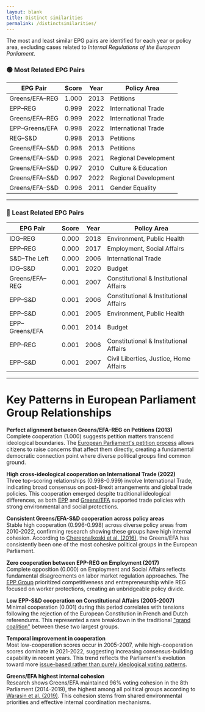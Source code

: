 ```yaml
---
layout: blank
title: Distinct similarities 
permalink: /distinctsimilarities/
---
```



The most and least similar EPG pairs are identified for each year or policy area, excluding cases related to *Internal Regulations of the European Parliament*.

### 🟢 Most Related EPG Pairs

| EPG Pair        | Score | Year | Policy Area          |
| --------------- | :---: | :--: | -------------------- |
| Greens/EFA–REG  | 1.000 | 2013 | Petitions            |
| EPP–REG         | 0.999 | 2022 | International Trade  |
| Greens/EFA–REG  | 0.999 | 2022 | International Trade  |
| EPP–Greens/EFA  | 0.998 | 2022 | International Trade  |
| REG–S\&D        | 0.998 | 2013 | Petitions            |
| Greens/EFA–S\&D | 0.998 | 2013 | Petitions            |
| Greens/EFA–S\&D | 0.998 | 2021 | Regional Development |
| Greens/EFA–S\&D | 0.997 | 2010 | Culture & Education  |
| Greens/EFA–S\&D | 0.997 | 2022 | Regional Development |
| Greens/EFA–S\&D | 0.996 | 2011 | Gender Equality      |

---

### 🔴 Least Related EPG Pairs

| EPG Pair       | Score | Year | Policy Area                            |
| -------------- | :---: | :--: | -------------------------------------- |
| IDG–REG        | 0.000 | 2018 | Environment, Public Health             |
| EPP–REG        | 0.000 | 2017 | Employment, Social Affairs             |
| S\&D–The Left  | 0.000 | 2006 | International Trade                    |
| IDG–S\&D       | 0.001 | 2020 | Budget                                 |
| Greens/EFA–REG | 0.001 | 2007 | Constitutional & Institutional Affairs |
| EPP–S\&D       | 0.001 | 2006 | Constitutional & Institutional Affairs |
| EPP–S\&D       | 0.001 | 2005 | Environment, Public Health             |
| EPP–Greens/EFA | 0.001 | 2014 | Budget                                 |
| EPP–REG        | 0.001 | 2006 | Constitutional & Institutional Affairs |
| EPP–S\&D       | 0.001 | 2007 | Civil Liberties, Justice, Home Affairs |

---
# Key Patterns in European Parliament Group Relationships

**Perfect alignment between Greens/EFA–REG on Petitions (2013)**  
Complete cooperation (1.000) suggests petition matters transcend ideological boundaries. The [European Parliament's petition process](https://www.europarl.europa.eu/at-your-service/en/be-heard/petitions) allows citizens to raise concerns that affect them directly, creating a fundamental democratic connection point where diverse political groups find common ground.

**High cross-ideological cooperation on International Trade (2022)**  
Three top-scoring relationships (0.998-0.999) involve International Trade, indicating broad consensus on post-Brexit arrangements and global trade policies. This cooperation emerged despite traditional ideological differences, as both [EPP](https://www.eppgroup.eu/what-we-do/foreign-affairs/international-trade) and [Greens/EFA](https://www.greens-efa.eu/en/) supported trade policies with strong environmental and social protections.

**Consistent Greens/EFA-S&D cooperation across policy areas**  
Stable high cooperation (0.996-0.998) across diverse policy areas from 2010-2022, confirming research showing these groups have high internal cohesion. According to [Cherepnalkoski et al. (2016)](https://www.ncbi.nlm.nih.gov/pmc/articles/PMC5106041/), the Greens/EFA has consistently been one of the most cohesive political groups in the European Parliament.

**Zero cooperation between EPP-REG on Employment (2017)**  
Complete opposition (0.000) on Employment and Social Affairs reflects fundamental disagreements on labor market regulation approaches. The [EPP Group](https://www.eppgroup.eu/what-we-do/economy-jobs-the-environment/employment-and-social-affairs) prioritized competitiveness and entrepreneurship while REG focused on worker protections, creating an unbridgeable policy divide.

**Low EPP-S&D cooperation on Constitutional Affairs (2005-2007)**  
Minimal cooperation (0.001) during this period correlates with tensions following the rejection of the European Constitution in French and Dutch referendums. This represented a rare breakdown in the traditional ["grand coalition"](https://en.wikipedia.org/wiki/Political_groups_of_the_European_Parliament) between these two largest groups.

**Temporal improvement in cooperation**  
Most low-cooperation scores occur in 2005-2007, while high-cooperation scores dominate in 2021-2022, suggesting increasing consensus-building capability in recent years. This trend reflects the Parliament's evolution toward more [issue-based rather than purely ideological voting patterns](https://en.m.wikipedia.org/wiki/European_Parliament).

**Greens/EFA highest internal cohesion**  
Research shows Greens/EFA maintained 96% voting cohesion in the 8th Parliament (2014-2019), the highest among all political groups according to [Warasin et al. (2019)](https://link.springer.com/chapter/10.1007/978-3-030-94012-6_1). This cohesion stems from shared environmental priorities and effective internal coordination mechanisms.
